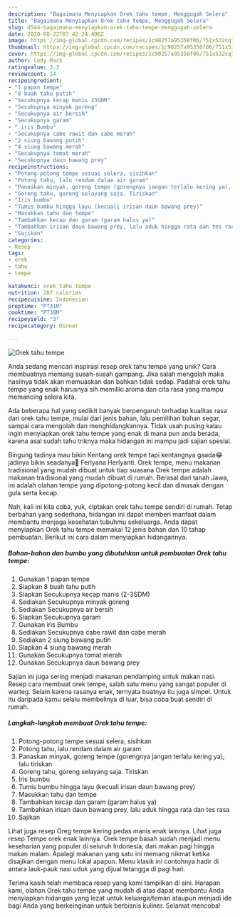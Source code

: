 ```yaml
---
description: "Bagaimana Menyiapkan Orek tahu tempe, Menggugah Selera"
title: "Bagaimana Menyiapkan Orek tahu tempe, Menggugah Selera"
slug: 4544-bagaimana-menyiapkan-orek-tahu-tempe-menggugah-selera
date: 2020-08-22T07:42:24.490Z
image: https://img-global.cpcdn.com/recipes/1c90257a95350f06/751x532cq70/orek-tahu-tempe-foto-resep-utama.jpg
thumbnail: https://img-global.cpcdn.com/recipes/1c90257a95350f06/751x532cq70/orek-tahu-tempe-foto-resep-utama.jpg
cover: https://img-global.cpcdn.com/recipes/1c90257a95350f06/751x532cq70/orek-tahu-tempe-foto-resep-utama.jpg
author: Cody Mack
ratingvalue: 3.3
reviewcount: 14
recipeingredient:
- "1 papan tempe"
- "8 buah tahu putih"
- "Secukupnya kecap manis 23SDM"
- "Secukupnya minyak goreng"
- "Secukupnya air bersih"
- "Secukupnya garam"
- " iris Bumbu"
- "Secukupnya cabe rawit dan cabe merah"
- "2 siung bawang putih"
- "4 siung bawang merah"
- "Secukupnya tomat merah"
- "Secukupnya daun bawang prey"
recipeinstructions:
- "Potong-potong tempe sesuai selera, sisihkan"
- "Potong tahu, lalu rendam dalam air garam"
- "Panaskan minyak, goreng tempe (gorengnya jangan terlalu kering ya), lalu tiriskan"
- "Goreng tahu, goreng selayang saja. Tiriskan"
- "Iris bumbu"
- "Tumis bumbu hingga layu (kecuali irisan daun bawang prey)"
- "Masukkan tahu dan tempe"
- "Tambahkan kecap dan garam (garam halus ya)"
- "Tambahkan irisan daun bawang prey, lalu aduk hingga rata dan tes rasa"
- "Sajikan"
categories:
- Resep
tags:
- orek
- tahu
- tempe

katakunci: orek tahu tempe 
nutrition: 287 calories
recipecuisine: Indonesian
preptime: "PT31M"
cooktime: "PT38M"
recipeyield: "3"
recipecategory: Dinner

---
```



![Orek tahu tempe](https://img-global.cpcdn.com/recipes/1c90257a95350f06/751x532cq70/orek-tahu-tempe-foto-resep-utama.jpg)

Anda sedang mencari inspirasi resep orek tahu tempe yang unik? Cara membuatnya memang susah-susah gampang. Jika salah mengolah maka hasilnya tidak akan memuaskan dan bahkan tidak sedap. Padahal orek tahu tempe yang enak harusnya sih memiliki aroma dan cita rasa yang mampu memancing selera kita.

Ada beberapa hal yang sedikit banyak berpengaruh terhadap kualitas rasa dari orek tahu tempe, mulai dari jenis bahan, lalu pemilihan bahan segar, sampai cara mengolah dan menghidangkannya. Tidak usah pusing kalau ingin menyiapkan orek tahu tempe yang enak di mana pun anda berada, karena asal sudah tahu triknya maka hidangan ini mampu jadi sajian spesial.

Bingung tadinya mau bikin Kentang orek tempe tapi kentangnya gaada😂 jadinya bikin seadanya🤭 Ferlyana Herlyanti. Orek tempe, menu makanan tradisional yang mudah dibuat untuk tiap suasana Orek tempe adalah makanan tradisional yang mudah dibuat di rumah. Berasal dari tanah Jawa, ini adalah olahan tempe yang dipotong-potong kecil dan dimasak dengan gula serta kecap.


Nah, kali ini kita coba, yuk, ciptakan orek tahu tempe sendiri di rumah. Tetap berbahan yang sederhana, hidangan ini dapat memberi manfaat dalam membantu menjaga kesehatan tubuhmu sekeluarga. Anda dapat menyiapkan Orek tahu tempe memakai 12 jenis bahan dan 10 tahap pembuatan. Berikut ini cara dalam menyiapkan hidangannya.

<!--inarticleads1-->

##### Bahan-bahan dan bumbu yang dibutuhkan untuk pembuatan Orek tahu tempe:

1. Gunakan 1 papan tempe
1. Siapkan 8 buah tahu putih
1. Siapkan Secukupnya kecap manis (2-3SDM)
1. Sediakan Secukupnya minyak goreng
1. Sediakan Secukupnya air bersih
1. Siapkan Secukupnya garam
1. Gunakan  iris Bumbu
1. Sediakan Secukupnya cabe rawit dan cabe merah
1. Sediakan 2 siung bawang putih
1. Siapkan 4 siung bawang merah
1. Gunakan Secukupnya tomat merah
1. Gunakan Secukupnya daun bawang prey


Sajian ini juga sering menjadi makanan pendamping untuk makan nasi. Resep cara membuat orek tempe, salah satu menu yang sangat populer di warteg. Selain karena rasanya enak, ternyata buatnya itu juga simpel. Untuk itu daripada kamu selalu membelinya di luar, bisa coba buat sendiri di rumah. 

<!--inarticleads2-->

##### Langkah-langkah membuat Orek tahu tempe:

1. Potong-potong tempe sesuai selera, sisihkan
1. Potong tahu, lalu rendam dalam air garam
1. Panaskan minyak, goreng tempe (gorengnya jangan terlalu kering ya), lalu tiriskan
1. Goreng tahu, goreng selayang saja. Tiriskan
1. Iris bumbu
1. Tumis bumbu hingga layu (kecuali irisan daun bawang prey)
1. Masukkan tahu dan tempe
1. Tambahkan kecap dan garam (garam halus ya)
1. Tambahkan irisan daun bawang prey, lalu aduk hingga rata dan tes rasa
1. Sajikan


Lihat juga resep Oreg tempe kering pedas manis enak lainnya. Lihat juga resep Tempe orek enak lainnya. Orek tempe basah sudah menjadi menu keseharian yang populer di seluruh Indonesia, dari makan pagi hingga makan malam. Apalagi makanan yang satu ini memang nikmat ketika disajikan dengan menu lokal apapun. Menu klasik ini contohnya hadir di antara lauk-pauk nasi uduk yang dijual tetangga di pagi hari. 

Terima kasih telah membaca resep yang kami tampilkan di sini. Harapan kami, olahan Orek tahu tempe yang mudah di atas dapat membantu Anda menyiapkan hidangan yang lezat untuk keluarga/teman ataupun menjadi ide bagi Anda yang berkeinginan untuk berbisnis kuliner. Selamat mencoba!
